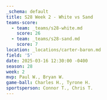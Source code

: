 ```yaml
---
_schema: default
title: S28 Week 2 - White vs Sand
teams-score:
  - team: _teams/s28-white.md
    score: 26
  - team: _teams/s28-sand.md
    score: 7
location: _locations/carter-baron.md
field: '5'
date: 2025-03-16 12:30:00 -0400
season: 28
week: 2
mvp: Paul W., Bryan W.
game-ball: Charles H., Tyrone H.
sportsperson: Connor T., Chris T.
---
```

